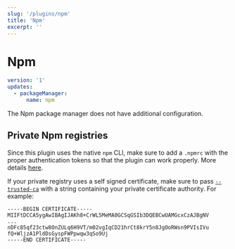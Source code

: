 ```yaml
---
slug: '/plugins/npm'
title: 'Npm'
excerpt: ''
---
```


# Npm

<div class="code-group" data-props='{ "lineNumbers": ["true"] }'>

````yaml
version: '1'
updates:
  - packageManager:
      name: npm
````

</div>

The Npm package manager does not have additional configuration.

## Private Npm registries

Since this plugin uses the native `npm` CLI, make sure to add a `.npmrc` with the proper authentication tokens so that the plugin can work properly. More details [here](/recipes/private-npm-registry).

If your private registry uses a self signed certificate, make sure to pass [`--trusted-ca`](/core/cli#trusted-ca) with a string containing your private certificate authority. For example:

<div class="code-group" data-props='{ "lineNumbers": ["true"] }'>

```shell script
-----BEGIN CERTIFICATE-----
MIIFtDCCA5ygAwIBAgIJAKh8+CrWL5MeMA0GCSqGSIb3DQEBCwUAMGcxCzAJBgNV
...
nDFc85qf23ctw8OnZULq6H9VT/m02vgIqCD21hrCt8krY5n8JgOoRWsn9PVIsIVu
fQ+WljzA1PldDsGyspFWPpwqw3qSo9Uj
-----END CERTIFICATE-----
```

</div>
